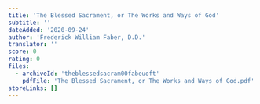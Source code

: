 ```yaml
---
title: 'The Blessed Sacrament, or The Works and Ways of God'
subtitle: ''
dateAdded: '2020-09-24'
author: 'Frederick William Faber, D.D.'
translator: ''
score: 0
rating: 0
files:
  - archiveId: 'theblessedsacram00fabeuoft'
    pdfFile: 'The Blessed Sacrament, or The Works and Ways of God.pdf'
storeLinks: []
---
```


